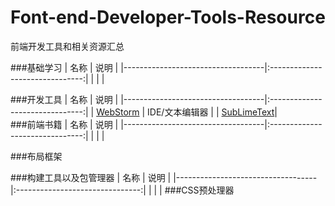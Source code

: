 # Font-end-Developer-Tools-Resource
前端开发工具和相关资源汇总

###基础学习
|             名称                  |                 说明            |
|-----------------------------------|:-------------------------------:|
|                                   |                                 |

###开发工具
|             名称                  |                 说明            |
|-----------------------------------|:-------------------------------:|
|   [WebStorm](http://www.jetbrains.com/webstorm/) |    IDE/文本编辑器   |
|   [SubLimeText](http://www.sublimetext.com/)|  
###前端书籍
|             名称                  |                 说明            |
|-----------------------------------|:-------------------------------:|
|                                   |                                 |

###布局框架

###构建工具以及包管理器
|             名称                  |                 说明            |
|-----------------------------------|:-------------------------------:|
|                                   |                                 |
###CSS预处理器
